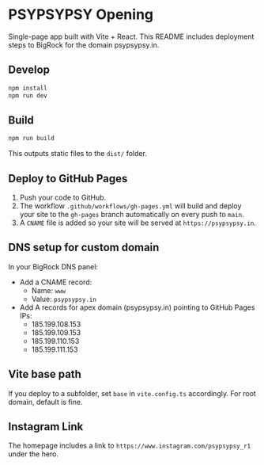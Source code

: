 # PSYPSYPSY Opening

Single-page app built with Vite + React. This README includes deployment steps to BigRock for the domain psypsypsy.in.

## Develop

```powershell
npm install
npm run dev
```

## Build

```powershell
npm run build
```

This outputs static files to the `dist/` folder.

## Deploy to GitHub Pages

1. Push your code to GitHub.
2. The workflow `.github/workflows/gh-pages.yml` will build and deploy your site to the `gh-pages` branch automatically on every push to `main`.
3. A `CNAME` file is added so your site will be served at `https://psypsypsy.in`.

## DNS setup for custom domain

In your BigRock DNS panel:

- Add a CNAME record:
  - Name: `www`
  - Value: `psypsypsy.in`
- Add A records for apex domain (psypsypsy.in) pointing to GitHub Pages IPs:
  - 185.199.108.153
  - 185.199.109.153
  - 185.199.110.153
  - 185.199.111.153

## Vite base path

If you deploy to a subfolder, set `base` in `vite.config.ts` accordingly. For root domain, default is fine.

## Instagram Link

The homepage includes a link to `https://www.instagram.com/psypsypsy_r1` under the hero.
